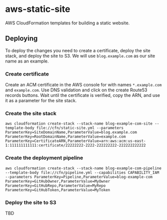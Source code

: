 # aws-static-site
AWS CloudFormation templates for building a static website.

## Deploying
To deploy the changes you need to create a certificate, deploy the site stack, and deploy the site to S3. We will use `blog.example.com` as our site name as an example.
### Create certificate
Create an ACM certificate in the AWS console for with names `*.example.com` and `example.com`. Use DNS validation and click on the create Route53 records buttons. Wait until the certificate is verified, copy the ARN, and use it as a parameter for the site stack.

### Create the site stack
```
aws cloudformation create-stack --stack-name blog-example-com-site --template-body file://cfn/static-site.yml --parameters ParameterKey=SiteDomainName,ParameterValue=blog.example.com ParameterKey=RootDomainName,ParameterValue=example.com ParameterKey=CertificateARN,ParameterValue=arn:aws:acm:us-east-1:111111111111:certificate/22222222-2222-222222222-222222222222
```

### Create the deployment pipeline 
```
aws cloudformation create-stack --stack-name blog-example-com-pipeline --template-body file://cfn/pipeline.yml --capabilities CAPABILITY_IAM --parameters ParameterKey=Pipeline,ParameterValue=blog-example-com ParameterKey=GitHubOwner,ParameterValue=MyOwner ParameterKey=GitHubRepo,ParameterValue=MyRepo ParameterKey=GitHubToken,ParameterValue=MyToken
```

### Deploy the site to S3
TBD
